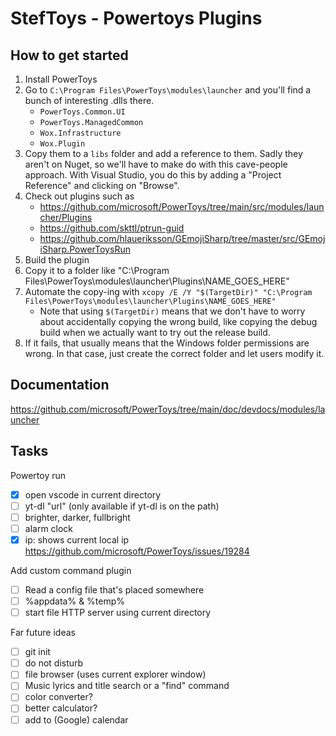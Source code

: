 # StefToys - Powertoys Plugins

## How to get started

1. Install PowerToys
2. Go to `C:\Program Files\PowerToys\modules\launcher` and you'll find a bunch of interesting .dlls there.
    - `PowerToys.Common.UI`
    - `PowerToys.ManagedCommon`
    - `Wox.Infrastructure`
    - `Wox.Plugin`
3. Copy them to a `libs` folder and add a reference to them. Sadly they aren't on Nuget, so we'll have to make do with this cave-people approach. With Visual Studio, you do this by adding a "Project Reference" and clicking on "Browse". 
4. Check out plugins such as 
    - https://github.com/microsoft/PowerToys/tree/main/src/modules/launcher/Plugins
    - https://github.com/skttl/ptrun-guid
    - https://github.com/hlaueriksson/GEmojiSharp/tree/master/src/GEmojiSharp.PowerToysRun
5. Build the plugin
6. Copy it to a folder like "C:\Program Files\PowerToys\modules\launcher\Plugins\NAME_GOES_HERE"
7. Automate the copy-ing with `xcopy /E /Y "$(TargetDir)" "C:\Program Files\PowerToys\modules\launcher\Plugins\NAME_GOES_HERE"`
    - Note that using `$(TargetDir)` means that we don't have to worry about accidentally copying the wrong build, like copying the debug build when we actually want to try out the release build.
8. If it fails, that usually means that the Windows folder permissions are wrong. In that case, just create the correct folder and let users modify it.

## Documentation

https://github.com/microsoft/PowerToys/tree/main/doc/devdocs/modules/launcher

## Tasks

Powertoy run
- [x] open vscode in current directory 
- [ ] yt-dl "url" (only available if yt-dl is on the path)
- [ ] brighter, darker, fullbright
- [ ] alarm clock
- [x] ip: shows current local ip https://github.com/microsoft/PowerToys/issues/19284

Add custom command plugin
- [ ] Read a config file that's placed somewhere
- [ ] %appdata% & %temp%
- [ ] start file HTTP server using current directory 

Far future ideas
- [ ] git init
- [ ] do not disturb
- [ ] file browser (uses current explorer window)
- [ ] Music lyrics and title search or a "find" command
- [ ] color converter?
- [ ] better calculator?
- [ ] add to (Google) calendar
